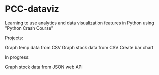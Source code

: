 # PCC-dataviz
Learning to use analytics and data visualization features in Python using "Python Crash Course"


Projects:

Graph temp data from CSV
Graph stock data from CSV
Create bar chart

In progress:

Graph stock data from JSON web API
